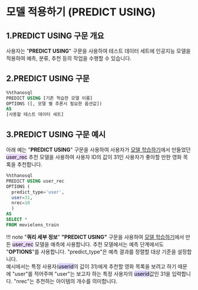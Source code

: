 # 모델 적용하기 (PREDICT USING)

## __1.PREDICT USING 구문 개요__

사용자는 "__PREDICT USING__" 구문을 사용하여 테스트 데이터 세트에 인공지능 모델을 적용하여 예측, 분류, 추천 등의 작업을 수행할 수 있습니다.  

## __2.PREDICT USING 구문__ 
```sql
%%thanosql
PREDICT USING [기존 학습한 모델 이름]
OPTIONS ([, 모델 별 추론시 필요한 옵션값])
AS
[사용할 테스트 데이터 세트]
```

## __3.PREDICT USING 구문 예시__ 
아래 예는 "__PREDICT USING__" 구문을 사용하여 사용자가 [모델 학습하기]()에서 만들었던 <mark style="background-color:#E9D7FD ">user_rec</mark> 추천 모델을 사용하여 사용자 ID의 값이 31인 사용자가 좋아할 만한 영화 목록을 추천합니다.

```sql
%%thanosql
PREDICT USING user_rec
OPTIONS (
  predict_type='user', 
  user=31, 
  nrec=10
  )
AS 
SELECT * 
FROM movielens_train
```

!!! note "__쿼리 세부 정보__" 
    __"PREDICT USING"__ 구문을 사용하여 [모델 학습하기]()에서 만든 <mark style="background-color:#E9D7FD ">user_rec</mark> 모델을 예측에 사용합니다. 
    추천 모델에서는 예측 단계에서도 "__OPTIONS__"를 사용합니다. "predict_type"은 예측 결과를 정렬할 대상 기준을 설정합니다.  
    예시에서는 특정 사용자(<mark style="background-color:#D7D0FF ">userid</mark>의 값이 31)에게 추천할 영화 목록을 보려고 하기 때문에 "user"를 적어주며 "user"는 보고자 하는 특정 사용자의 <mark style="background-color:#D7D0FF ">userid</mark>값인 31을 입력합니다. "nrec"는 추천하는 아이템의 개수를 의미합니다. 


